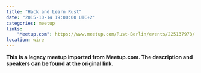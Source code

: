 ```yaml
---
title: "Hack and Learn Rust"
date: "2015-10-14 19:00:00 UTC+2"
categories: meetup 
links:
    "Meetup.com": https://www.meetup.com/Rust-Berlin/events/225137978/
location: wire
---
```


<strong>This is a legacy meetup imported from Meetup.com. The description and speakers can be found at the original link.</strong>